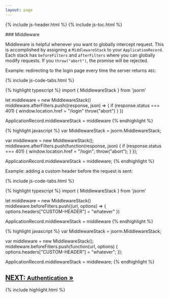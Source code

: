 ```yaml
---
layout: page
---
```


{% include js-header.html %}
{% include js-toc.html %}

<div markdown="1" class="col-md-8 col-md-offset-1">
### Middleware

Middleware is helpful whenever you want to globally intercept request.
This is accomplished by assigning a `MiddlewareStack` to your
`ApplicationRecord`. Each stack has `beforeFilters` and `afterFilters`
where you can globally modify requests. If you `throw("abort")`, the
promise will be rejected.

Example: redirecting to the login page every time the server returns `401`:

{% include js-code-tabs.html %}
<div markdown="1" class="code-tabs">
  {% highlight typescript %}
  import { MiddlewareStack } from 'jsorm'

  let middleware = new MiddlewareStack()
  middleware.afterFilters.push((response, json) => {
    if (response.status === 401) {
      window.location.href = "/login"
      throw("abort")
    }
  })

  ApplicationRecord.middlewareStack = middleware
  {% endhighlight %}

  {% highlight javascript %}
  var MiddlewareStack = jsorm.MiddlewareStack;

  var middleware = new MiddlewareStack();
  middleware.afterFilters.push(function(response, json) {
    if (response.status === 401) {
      window.location.href = "/login";
      throw("abort");
    }
  });

  ApplicationRecord.middlewareStack = middleware;
  {% endhighlight %}
</div>

Example: adding a custom header before the request is sent:

{% include js-code-tabs.html %}
<div markdown="1" class="code-tabs">
  {% highlight typescript %}
  import { MiddlewareStack } from 'jsorm'

  let middleware = new MiddlewareStack()
  middleware.beforeFilters.push((url, options) => {
    options.headers["CUSTOM-HEADER"] = "whatever"
  })

  ApplicationRecord.middlewareStack = middleware
  {% endhighlight %}

  {% highlight javascript %}
  var MiddlewareStack = jsorm.MiddlewareStack;

  var middleware = new MiddlewareStack();
  middleware.beforeFilters.push(function(url, options) {
    options.headers["CUSTOM-HEADER"] = "whatever";
  });

  ApplicationRecord.middlewareStack = middleware;
  {% endhighlight %}
</div>

<div class="clearfix">
  <h2 id="next">
    <a href="{{site.github.url}}/js/authentication">
      NEXT:
      <small>Authentication</small>
      &raquo;
    </a>
  </h2>
</div>

{% include highlight.html %}
